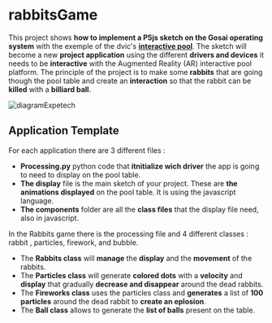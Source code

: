 # rabbitsGame 

This project shows **how to implement a P5js sketch on the Gosai operating system** with the exemple of the dvic's [**interactive pool**](https://dvic.devinci.fr/projects/educationnal-billard). 
The sketch will become a new **project application** using the different **drivers and devices** it needs to be **interactive** with the Augmented Reality (AR) interactive pool platform.
The principle of the project is to make some **rabbits** that are going though the pool table and create an **interaction** so that the rabbit can be **killed** with a **billiard ball**.

![diagramExpetech](https://user-images.githubusercontent.com/116834424/222148372-ba872ca2-a72b-4a02-88cc-ea04149ae10b.JPG)

## Application Template

For each application there are 3 different files :
- **Processing.py** python code that **itnitialize wich driver** the app is going to need to display on the pool table. 
- **The display** file is the main sketch of your project. These are **the animations displayed** on the pool table. It is using the javascript language.
- **The components** folder are all the **class files** that the display file need, also in javascript. 

In the Rabbits game there is the processing file and 4 different classes : rabbit , particles, firework, and bubble.

- The **Rabbits class** will **manage** the **display** and the **movement** of the rabbits.
- The **Particles class** will generate **colored dots** with a **velocity** and **display** that gradually **decrease and disappear** around the dead rabbits.
- The **Fireworks class** uses the particles class and **generates** a list of **100 particles** around the dead rabbit to **create an eplosion**.
- The **Ball class** allows to generate the **list of balls** present on the table.
